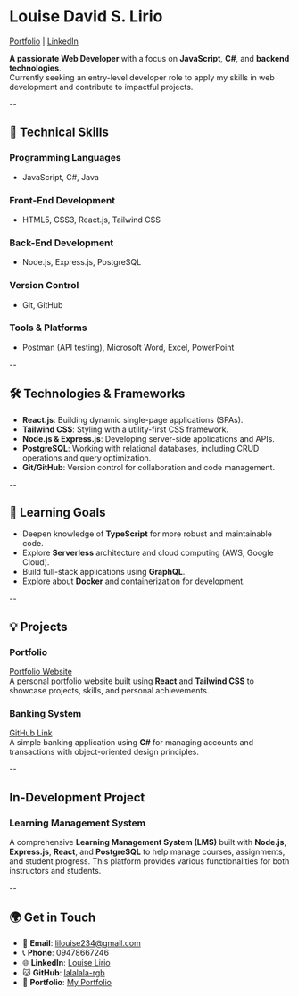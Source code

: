 # Louise David S. Lirio  
[Portfolio](https://portfolio-five-vert-36.vercel.app) | [LinkedIn](https://www.linkedin.com/in/louise-lirio)  

**A passionate Web Developer** with a focus on **JavaScript**, **C#**, and **backend technologies**.  
Currently seeking an entry-level developer role to apply my skills in web development and contribute to impactful projects.

--

## 🚀 **Technical Skills**

### **Programming Languages**
- JavaScript, C#, Java

### **Front-End Development**
- HTML5, CSS3, React.js, Tailwind CSS

### **Back-End Development**
- Node.js, Express.js, PostgreSQL

### **Version Control**
- Git, GitHub

### **Tools & Platforms**
- Postman (API testing), Microsoft Word, Excel, PowerPoint

--

## 🛠 **Technologies & Frameworks**

- **React.js**: Building dynamic single-page applications (SPAs).
- **Tailwind CSS**: Styling with a utility-first CSS framework.
- **Node.js & Express.js**: Developing server-side applications and APIs.
- **PostgreSQL**: Working with relational databases, including CRUD operations and query optimization.
- **Git/GitHub**: Version control for collaboration and code management.

--

## 🌱 **Learning Goals**
- Deepen knowledge of **TypeScript** for more robust and maintainable code.
- Explore **Serverless** architecture and cloud computing (AWS, Google Cloud).
- Build full-stack applications using **GraphQL**.
- Explore about **Docker** and containerization for development.

--

## 💡 **Projects**

### **Portfolio**
[Portfolio Website](https://portfolio-five-vert-36.vercel.app)  
A personal portfolio website built using **React** and **Tailwind CSS** to showcase projects, skills, and personal achievements.


### **Banking System**  
[GitHub Link](https://github.com/lalalala-rgb/banking-system)  
A simple banking application using **C#** for managing accounts and transactions with object-oriented design principles.

--

## **In-Development Project**

### **Learning Management System**
A comprehensive **Learning Management System (LMS)** built with **Node.js**, **Express.js**, **React**, and **PostgreSQL** to help manage courses, assignments, and student progress. This platform provides various functionalities for both instructors and students.

--

## 🌍 **Get in Touch**

- 📧 **Email**: lilouise234@gmail.com
- 📞 **Phone**: 09478667246
- 🌐 **LinkedIn**: [Louise Lirio](https://www.linkedin.com/in/louise-lirio)
- 🐱 **GitHub**: [lalalala-rgb](https://github.com/lalalala-rgb)
- 📝 **Portfolio**: [My Portfolio](https://portfolio-five-vert-36.vercel.app)
